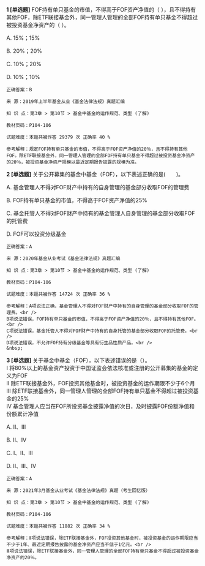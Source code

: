 **1 [单选题]** FOF持有单只基金的市值，不得高于FOF资产净值的（  ），且不得持有其他FOF，除ETF联接基金外，同一管理人管理的全部FOF持有单只基金不得超过被投资基金净资产的（  ）。

A. 15%；15%

B. 20%；20%

C. 10%；20%

D. 10%；10% 

```
正确答案：B

来 源：2019年上半年基金从业《基金法律法规》真题汇编

知 识 点：第3章 > 第10节 > 基金中基金的运作规范、类型 (了解)

教材页码：P104-106

试题难度：本题共被作答 29379 次 正确率 40 %

参考解释：规定FOF持有单只基金的市值，不得高于FOF资产净值的20％，且不得持有其他FOF。除ETF联接基金外，同一管理人管理的全部FOF持有单只基金不得超过被投资基金净资产的20％，被投资基金净资产规模以最近定期报告披露的规模为准。
```


**2 [单选题]** 关于公开募集的基金中基金（FOF），以下表述正确的是(&emsp;&emsp;)。

A. 基金管理人不得对FOF财产中持有的自身管理的基金部分收取FOF的管理费

B. FOF持有单只基金的市值，不得高于FOF资产净值的25%

C. 基金托管人不得对FOF财产中持有的基金管理人自身管理的基金部分收取FOF的托管费

D. FOF可以投资分级基金

```
正确答案：A

来 源：2020年基金从业考试《基金法律法规》真题汇编

知 识 点：第3章 > 第10节 > 基金中基金的运作规范、类型 (了解)

教材页码：P104-106

试题难度：本题共被作答 14724 次 正确率 36 %

参考解释：A项说法正确，基金管理人不得对FOF财产中持有的自身管理的基金部分收取FOF的管理费。<br />
B项说法错误，FOF持有单只基金的市值，不得高于FOF资产净值的20％，且不得持有其他FOF。<br />
C项说法错误，基金托管人不得对FOF财产中持有的自身托管的基金部分收取FOF的托管费。<br />
D项说法错误，不允许FOF持有分级基金等具有衍生品性质产品。<br />
&nbsp;
```


**3 [单选题]** 关于基金中基金（FOF），以下表述错误的是（）。<br />
Ⅰ 将80%以上的基金资产投资于中国证监会依法核准或注册的公开募集的基金的定义为FOF<br />
Ⅱ 除ETF联接基金外，FOF投资其他基金时，被投资基金的运作期限不少于6个月<br />
Ⅲ 除ETF联接基金外，同一管理人管理的全部FOF持有单只基金不得超过被投资基金的25%<br />
Ⅳ 基金管理人应当在FOF所投资基金披露净值的次日，及时披露FOF份额净值和份额累计净值

A. Ⅱ、Ⅲ

B. Ⅱ、Ⅳ

C. Ⅰ、Ⅱ、Ⅲ

D. Ⅱ、Ⅲ、Ⅳ

```
正确答案：A

来 源：2021年3月基金从业考试《基金法律法规》真题（考生回忆版）

知 识 点：第3章 > 第10节 > 基金中基金的运作规范、类型 (了解)

教材页码：P104-106

试题难度：本题共被作答 11882 次 正确率 34 %

参考解释：Ⅱ项说法错误，除ETF联接基金外，FOF投资其他基金时，被投资基金的运作期限应当不少于1年、最近定期报告披露的基金净资产应当不低于1亿元。<br />
Ⅲ项说法错误，除ETF联接基金外，同一管理人管理的全部FOF持有单只基金不得超过被投资基金净资产的20％。
```

